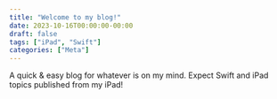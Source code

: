 ```yaml
---
title: "Welcome to my blog!"
date: 2023-10-16T00:00:00-00:00
draft: false
tags: ["iPad", "Swift"]
categories: ["Meta"]
---
```


A quick & easy blog for whatever is on my mind. Expect Swift and iPad topics published from my iPad!